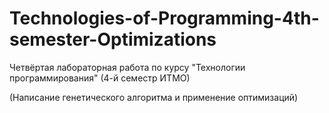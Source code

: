 # Technologies-of-Programming-4th-semester-Optimizations

Четвёртая лабораторная работа по курсу "Технологии программирования" (4-й семестр ИТМО)

(Написание генетического алгоритма и применение оптимизаций)
